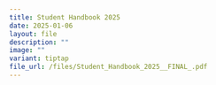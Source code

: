 ```yaml
---
title: Student Handbook 2025
date: 2025-01-06
layout: file
description: ""
image: ""
variant: tiptap
file_url: /files/Student_Handbook_2025__FINAL_.pdf
---
```

